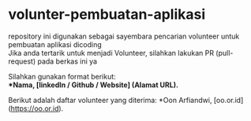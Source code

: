 # volunter-pembuatan-aplikasi
repository ini digunakan sebagai sayembara pencarian volunteer untuk pembuatan aplikasi dicoding<br>
Jika anda tertarik untuk menjadi Volunteer, silahkan lakukan PR (pull-request) pada berkas ini ya<br>

Silahkan gunakan format berikut:<br>
**\*Nama, [linkedIn / Github / Website] (Alamat URL).**

Berikut adalah daftar volunteer yang diterima: 
*Oon Arfiandwi, [oo.or.id] (https://oo.or.id).

